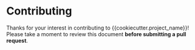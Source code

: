 # Contributing

Thanks for your interest in contributing to {{cookiecutter.project_name}}! Please take a moment to review this document **before submitting a pull request**.

